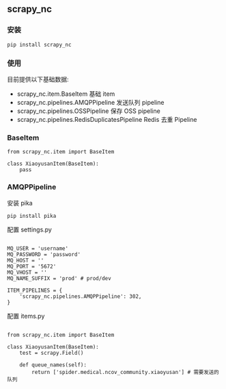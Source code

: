 ## scrapy_nc

### 安装

```
pip install scrapy_nc
```

### 使用

目前提供以下基础数据:

- scrapy_nc.item.BaseItem 基础 item
- scrapy_nc.pipelines.AMQPPipeline 发送队列 pipeline
- scrapy_nc.pipelines.OSSPipeline 保存 OSS pipeline
- scrapy_nc.pipelines.RedisDuplicatesPipeline Redis 去重 Pipeline

### BaseItem

```
from scrapy_nc.item import BaseItem

class XiaoyusanItem(BaseItem):
    pass
```

### AMQPPipeline

安装 pika

```
pip install pika
```

配置 settings.py

```

MQ_USER = 'username'
MQ_PASSWORD = 'password'
MQ_HOST = ''
MQ_PORT = '5672'
MQ_VHOST = ''
MQ_NAME_SUFFIX = 'prod' # prod/dev

ITEM_PIPELINES = {
    'scrapy_nc.pipelines.AMQPPipeline': 302,
}

```

配置 items.py

```

from scrapy_nc.item import BaseItem

class XiaoyusanItem(BaseItem):
    test = scrapy.Field()

    def queue_names(self):
        return ['spider.medical.ncov_community.xiaoyusan'] # 需要发送的队列

```
